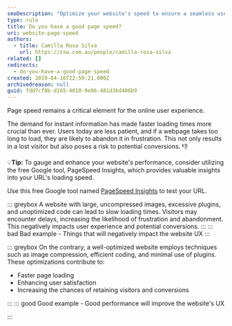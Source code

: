 ```yaml
---
seoDescription: "Optimize your website's speed to ensure a seamless user experience and boost conversions."
type: rule
title: Do you have a good page speed?
uri: website-page-speed
authors:
  - title: Camilla Rosa Silva
    url: https://ssw.com.au/people/camilla-rosa-silva
related: []
redirects:
  - do-you-have-a-good-page-speed
created: 2019-04-16T22:59:21.000Z
archivedreason: null
guid: fdd7cf8b-d165-4010-9e96-481d3bd406b9
---
```

Page speed remains a critical element for the online user experience. 

The demand for instant information has made faster loading times more crucial than ever. Users today are less patient, and if a webpage takes too long to load, they are likely to abandon it in frustration. This not only results in a lost visitor but also poses a risk to potential conversions. 👎

<!--endintro-->

💡**Tip:** To gauge and enhance your website's performance, consider utilizing the free Google tool, PageSpeed Insights, which provides valuable insights into your URL's loading speed. 

 Use this free Google tool named [PageSpeed Insights](https://developers.google.com/speed/pagespeed/insights/) to test your URL. 

::: greybox
A website with large, uncompressed images, excessive plugins, and unoptimized code can lead to slow loading times. Visitors may encounter delays, increasing the likelihood of frustration and abandonment. This negatively impacts user experience and potential conversions.
:::
::: bad
Bad example - Things that will negatively impact the website UX
:::

::: greybox
On the contrary, a well-optimized website employs techniques such as image compression, efficient coding, and minimal use of plugins. These optimizations contribute to:

* Faster page loading
* Enhancing user satisfaction
* Increasing the chances of retaining visitors and conversions

:::
::: good
Good example - Good performance will improve the website's UX

:::
